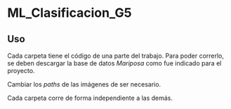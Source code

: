 # ML_Clasificacion_G5

## Uso
Cada carpeta tiene el código de una parte del trabajo. Para poder correrlo, se deben descargar la base de datos _Mariposa_ como fue indicado para el proyecto.

Cambiar los _paths_ de las imágenes de ser necesario.

Cada carpeta corre de forma independiente a las demás.
